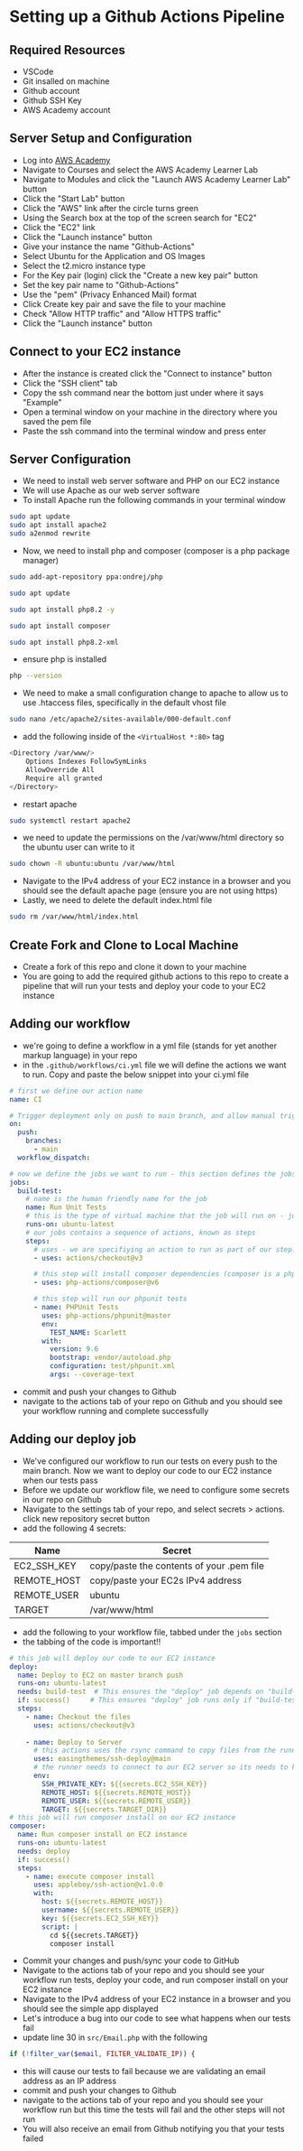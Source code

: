 # Setting up a Github Actions Pipeline

## Required Resources
- VSCode
- Git insalled on machine
- Github account
- Github SSH Key
- AWS Academy account

## Server Setup and Configuration
- Log into [AWS Academy](https://awsacademy.instructure.com/)
- Navigate to Courses and select the AWS Academy Learner Lab
- Navigate to Modules and click the "Launch AWS Academy Learner Lab" button
- Click the "Start Lab" button
- Click the "AWS" link after the circle turns green
- Using the Search box at the top of the screen search for "EC2"
- Click the "EC2" link
- Click the "Launch instance" button
- Give your instance the name "Github-Actions"
- Select Ubuntu for the Application and OS Images
- Select the t2.micro instance type
- For the Key pair (login) click the "Create a new key pair" button
- Set the key pair name to "Github-Actions"
- Use the "pem" (Privacy Enhanced Mail) format
- Click Create key pair and save the file to your machine
- Check "Allow HTTP traffic" and "Allow HTTPS traffic"
- Click the "Launch instance" button

## Connect to your EC2 instance
- After the instance is created click the "Connect to instance" button
- Click the "SSH client" tab
- Copy the ssh command near the bottom just under where it says "Example"
- Open a terminal window on your machine in the directory where you saved the pem file
- Paste the ssh command into the terminal window and press enter

## Server Configuration
- We need to install web server software and PHP on our EC2 instance
- We will use Apache as our web server software
- To install Apache run the following commands in your terminal window

```bash
sudo apt update
sudo apt install apache2
sudo a2enmod rewrite
```
- Now, we need to install php and composer (composer is a php package manager)

```bash
sudo add-apt-repository ppa:ondrej/php

sudo apt update

sudo apt install php8.2 -y

sudo apt install composer

sudo apt install php8.2-xml
```
- ensure php is installed

```bash
php --version
```
- We need to make a small configuration change to apache to allow us to use .htaccess files, specifically in the default vhost file

```bash
sudo nano /etc/apache2/sites-available/000-default.conf
```
- add the following inside of the `<VirtualHost *:80>` tag
  
```bash
<Directory /var/www/>
    Options Indexes FollowSymLinks
    AllowOverride All
    Require all granted
</Directory>
```

- restart apache

```bash
sudo systemctl restart apache2
```
- we need to update the permissions on the /var/www/html directory so the ubuntu user can write to it

```bash
sudo chown -R ubuntu:ubuntu /var/www/html
```

- Navigate to the IPv4 address of your EC2 instance in a browser and you should see the default apache page (ensure you are not using https)
- Lastly, we need to delete the default index.html file

```bash
sudo rm /var/www/html/index.html
```

## Create Fork and Clone to Local Machine
- Create a fork of this repo and clone it down to your machine
- You are going to add the required github actions to this repo to create a pipeline that will run your tests and deploy your code to your EC2 instance

## Adding our workflow
- we're going to define a workflow in a yml file (stands for yet another markup language) in your repo
- in the `.github/workflows/ci.yml` file we will define the actions we want to run. Copy and paste the below snippet into your ci.yml file

```yml
# first we define our action name 
name: CI

# Trigger deployment only on push to main branch, and allow manual triggering
on:
  push:
    branches:
      - main
  workflow_dispatch:

# now we define the jobs we want to run - this section defines the jobs that will run as part of the workflow
jobs:
  build-test:
    # name is the human friendly name for the job
    name: Run Unit Tests
    # this is the type of virtual machine that the job will run on - jobs are handled by "runners", which is just a # virtual machine. Github hosts runners, which will we utilize, but it is possible to use self hosted runners # as well
    runs-on: ubuntu-latest
    # our jobs contains a sequence of actions, known as steps          
    steps:
      # uses - we are specifiying an action to run as part of our step. actions are custom applications that perform complex but frequently repeated task. this action will checkout our repository code to the runner
      - uses: actions/checkout@v3

      # this step will install composer dependencies (composer is a php package manager)
      - uses: php-actions/composer@v6

      # this step will run our phpunit tests
      - name: PHPUnit Tests
        uses: php-actions/phpunit@master
        env:
          TEST_NAME: Scarlett
        with:
          version: 9.6
          bootstrap: vendor/autoload.php
          configuration: test/phpunit.xml
          args: --coverage-text
```

- commit and push your changes to Github
- navigate to the actions tab of your repo on Github and you should see your workflow running and complete successfully

## Adding our deploy job
- We've configured our workflow to run our tests on every push to the main branch. Now we want to deploy our code to our EC2 instance when our tests pass
- Before we update our workflow file, we need to configure some secrets in our repo on Github
- Navigate to the settings tab of your repo, and select secrets > actions. click new repository secret button
- add the following 4 secrets:
  
| Name        | Secret                                    |
|-------------|-------------------------------------------|
| EC2_SSH_KEY | copy/paste the contents of your .pem file |
| REMOTE_HOST | copy/paste your EC2s IPv4 address         |
| REMOTE_USER | ubuntu                                    |
| TARGET      | /var/www/html                              |

- add the following to your workflow file, tabbed under the `jobs` section
- the tabbing of the code is important!!
  
```yml
# this job will deploy our code to our EC2 instance
deploy:
  name: Deploy to EC2 on master branch push
  runs-on: ubuntu-latest
  needs: build-test  # This ensures the "deploy" job depends on "build-test" job
  if: success()     # This ensures "deploy" job runs only if "build-test" is successful
  steps:
    - name: Checkout the files
      uses: actions/checkout@v3
      
    - name: Deploy to Server
      # this actions uses the rsync command to copy files from the runner to the ec2 server
      uses: easingthemes/ssh-deploy@main
      # the runner needs to connect to our EC2 server so its needs to know the host, username, and key file so it can connect. It is using the values we defined as secrets in the previous step
      env: 
        SSH_PRIVATE_KEY: ${{secrets.EC2_SSH_KEY}}
        REMOTE_HOST: ${{secrets.REMOTE_HOST}}
        REMOTE_USER: ${{secrets.REMOTE_USER}}
        TARGET: ${{secrets.TARGET_DIR}}
# this job will run composer install on our EC2 instance
composer:
  name: Run composer install on EC2 instance
  runs-on: ubuntu-latest
  needs: deploy
  if: success()
  steps:
    - name: execute composer install
      uses: appleboy/ssh-action@v1.0.0
      with:
        host: ${{secrets.REMOTE_HOST}}
        username: ${{secrets.REMOTE_USER}}
        key: ${{secrets.EC2_SSH_KEY}}
        script: |
          cd ${{secrets.TARGET}}
          composer install
```

- Commit your changes and push/sync your code to GitHub
- Navigate to the actions tab of your repo and you should see your workflow run tests, deploy your code, and run composer install on your EC2 instance
- Navigate to the IPv4 address of your EC2 instance in a browser and you should see the simple app displayed
- Let's introduce a bug into our code to see what happens when our tests fail
- update line 30 in `src/Email.php` with the following

```php
if (!filter_var($email, FILTER_VALIDATE_IP)) {
```

- this will cause our tests to fail because we are validating an email address as an IP address
- commit and push your changes to Github
- navigate to the actions tab of your repo and you should see your workflow run but this time the tests will fail and the other steps will not run
- You will also receive an email from Github notifying you that your tests failed